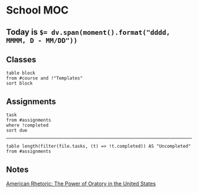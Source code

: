 # School MOC

## Today is `$= dv.span(moment().format("dddd, MMMM, D - MM/DD"))`

## Classes

```dataview
table block
from #course and !"Templates"
sort block
```

## Assignments
```dataview
task
from #assignments
where !completed
sort due
```
---
```dataview
table length(filter(file.tasks, (t) => !t.completed)) AS "Uncompleted"
from #assignments

```

## Notes
[American Rhetoric: The Power of Oratory in the United States](https://www.americanrhetoric.com/)

